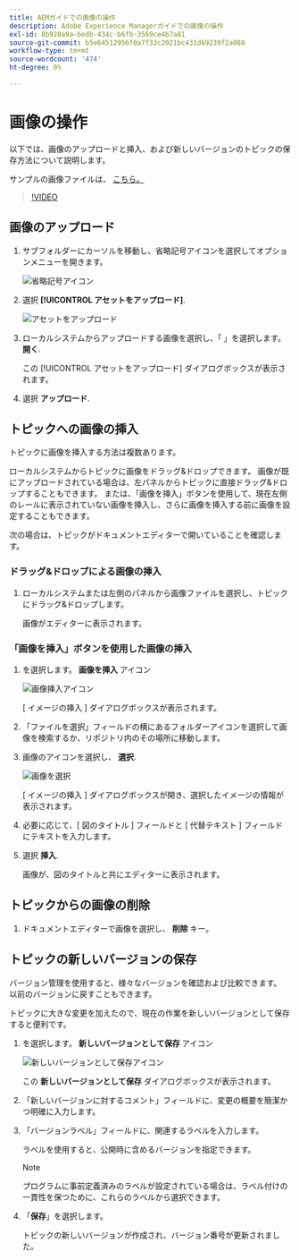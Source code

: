 ```yaml
---
title: AEMガイドでの画像の操作
description: Adobe Experience Managerガイドでの画像の操作
exl-id: 8b920a9a-bedb-434c-b6fb-3569ce4b7a81
source-git-commit: b5e64512956f0a7f33c2021bc431d69239f2a088
workflow-type: tm+mt
source-wordcount: '474'
ht-degree: 0%

---
```


# 画像の操作

以下では、画像のアップロードと挿入、および新しいバージョンのトピックの保存方法について説明します。

サンプルの画像ファイルは、 [こちら。](assets/working-with-images/SignInScreen.png)

>[!VIDEO](https://video.tv.adobe.com/v/336661?quality=12&learn=on)

## 画像のアップロード

1. サブフォルダーにカーソルを移動し、省略記号アイコンを選択してオプションメニューを開きます。

   ![省略記号アイコン](images/lesson-4/ellipses.png)

1. 選択 **[!UICONTROL アセットをアップロード]**.

   ![アセットをアップロード](images/lesson-4/upload-assets.png)


1. ローカルシステムからアップロードする画像を選択し、「 」を選択します。 **開く**.

   この [!UICONTROL アセットをアップロード] ダイアログボックスが表示されます。
1. 選択 **アップロード**.

## トピックへの画像の挿入

トピックに画像を挿入する方法は複数あります。

ローカルシステムからトピックに画像をドラッグ&amp;ドロップできます。 画像が既にアップロードされている場合は、左パネルからトピックに直接ドラッグ&amp;ドロップすることもできます。 または、「画像を挿入」ボタンを使用して、現在左側のレールに表示されていない画像を挿入し、さらに画像を挿入する前に画像を設定することもできます。

次の場合は、トピックがドキュメントエディターで開いていることを確認します。

### ドラッグ&amp;ドロップによる画像の挿入

1. ローカルシステムまたは左側のパネルから画像ファイルを選択し、トピックにドラッグ&amp;ドロップします。

   画像がエディターに表示されます。

### 「画像を挿入」ボタンを使用した画像の挿入

1. を選択します。 **画像を挿入** アイコン

   ![画像挿入アイコン](images/lesson-4/insert-image.png)


   [ イメージの挿入 ] ダイアログボックスが表示されます。

1. 「ファイルを選択」フィールドの横にあるフォルダーアイコンを選択して画像を検索するか、リポジトリ内のその場所に移動します。
1. 画像のアイコンを選択し、 **選択**.

   ![画像を選択](images/lesson-4/select-image-with-markings.png)

   [ イメージの挿入 ] ダイアログボックスが開き、選択したイメージの情報が表示されます。

1. 必要に応じて、[ 図のタイトル ] フィールドと [ 代替テキスト ] フィールドにテキストを入力します。
1. 選択 **挿入**.

   画像が、図のタイトルと共にエディターに表示されます。

## トピックからの画像の削除

1. ドキュメントエディターで画像を選択し、 **削除** キー。

## トピックの新しいバージョンの保存

バージョン管理を使用すると、様々なバージョンを確認および比較できます。 以前のバージョンに戻すこともできます。

トピックに大きな変更を加えたので、現在の作業を新しいバージョンとして保存すると便利です。

1. を選択します。 **新しいバージョンとして保存** アイコン

   ![新しいバージョンとして保存アイコン](images/common/save-as-new-version.png)

   この **新しいバージョンとして保存** ダイアログボックスが表示されます。

1. 「新しいバージョンに対するコメント」フィールドに、変更の概要を簡潔かつ明確に入力します。
1. 「バージョンラベル」フィールドに、関連するラベルを入力します。

   ラベルを使用すると、公開時に含めるバージョンを指定できます。
   >[!NOTE]
   > 
   > プログラムに事前定義済みのラベルが設定されている場合は、ラベル付けの一貫性を保つために、これらのラベルから選択できます。
1. 「**保存**」を選択します。

   トピックの新しいバージョンが作成され、バージョン番号が更新されました。
